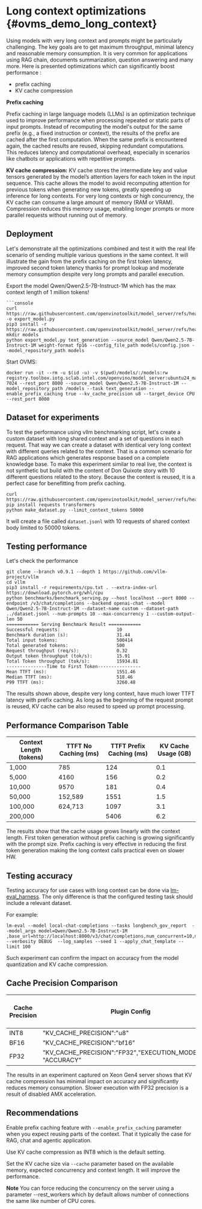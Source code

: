 # Long context optimizations {#ovms_demo_long_context}

Using models with very long context and prompts might be particularly challenging. The key goals are to get maximum throughput, minimal latency and reasonable memory consumption.
It is very common for applications using RAG chain, documents summarization, question answering and many more. 
Here is presented optimizations which can significantly boost performance :
- prefix caching
- KV cache compression

**Prefix caching**

Prefix caching in large language models (LLMs) is an optimization technique used to improve performance when processing repeated or static parts of input prompts. Instead of recomputing the model's output for the same prefix (e.g., a fixed instruction or context), the results of the prefix are cached after the first computation. 
When the same prefix is encountered again, the cached results are reused, skipping redundant computations. This reduces latency and computational overhead, especially in scenarios like chatbots or applications with repetitive prompts.

**KV cache compression:**
KV cache stores the intermediate key and value tensors generated by the model’s attention layers for each token in the input sequence.
This cache allows the model to avoid recomputing attention for previous tokens when generating new tokens, greatly speeding up inference for long contexts.
For very long contexts or high concurrency, the KV cache can consume a large amount of memory (RAM or VRAM).
Compression reduces this memory usage, enabling longer prompts or more parallel requests without running out of memory.

## Deployment

Let's demonstrate all the optimizations combined and test it with the real life scenario of sending multiple various questions in the same context. It will illustrate the gain from the prefix caching on the first token latency, improved second token latency thanks for prompt lookup and moderate memory consumption despite very long prompts and parallel execution.

Export the model Qwen/Qwen2.5-7B-Instruct-1M which has the max context length of 1 million tokens! 
```
```console
curl https://raw.githubusercontent.com/openvinotoolkit/model_server/refs/heads/releases/2025/2/demos/common/export_models/export_model.py -o export_model.py
pip3 install -r https://raw.githubusercontent.com/openvinotoolkit/model_server/refs/heads/releases/2025/2/demos/common/export_models/requirements.txt
mkdir models
python export_model.py text_generation --source_model Qwen/Qwen2.5-7B-Instruct-1M weight-format fp16 --config_file_path models/config.json --model_repository_path models
```

Start OVMS:
```
docker run -it --rm -u $(id -u) -v $(pwd)/models/:/models:rw registry.toolbox.iotg.sclab.intel.com/openvino/model_server:ubuntu24_main_main_OVMSCOps-7024 --rest_port 8000 --source_model Qwen/Qwen2.5-7B-Instruct-1M --model_repository_path /models --task text_generation --enable_prefix_caching true --kv_cache_precision u8 --target_device CPU --rest_port 8000
```

## Dataset for experiments

To test the performance using vllm benchmarking script, let's create a custom dataset with long shared context and a set of questions in each request.  That way we can create a dataset with identical very long context with different queries related to the context. That is a common scenario for RAG applications which generates response based on a complete knowledge base. To make this experiment similar to real live, the context is not synthetic but build with the content of Don Quixote story with 10 different questions related to the story. Because the context is reused, it is a perfect case for benefitting from prefix caching. 

```
curl https://raw.githubusercontent.com/openvinotoolkit/model_server/refs/heads/releases/2025/2/demos/continuous_bataching/long_context/create_dataset.py
pip install requests transformers
python make_dataset.py --limit_context_tokens 50000
```

It will create a file called `dataset.jsonl` with 10 requests of shared context body limited to 50000 tokens. 

## Testing performance

Let's check the performance 
```console
git clone --branch v0.9.1 --depth 1 https://github.com/vllm-project/vllm
cd vllm
pip3 install -r requirements/cpu.txt . --extra-index-url https://download.pytorch.org/whl/cpu
python benchmarks/benchmark_serving.py --host localhost --port 8000 --endpoint /v3/chat/completions --backend openai-chat --model Qwen/Qwen2.5-7B-Instruct-1M --dataset-name custom --dataset-path ../dataset.jsonl --num-prompts 10 --max-concurrency 1 --custom-output-len 50
============ Serving Benchmark Result ============
Successful requests:                     10        
Benchmark duration (s):                  31.44     
Total input tokens:                      500414    
Total generated tokens:                  500       
Request throughput (req/s):              0.32      
Output token throughput (tok/s):         15.91     
Total Token throughput (tok/s):          15934.81  
---------------Time to First Token----------------
Mean TTFT (ms):                          1551.46   
Median TTFT (ms):                        518.46    
P99 TTFT (ms):                           3260.48   
```

The results shown above, despite very long context, have much lower TTFT latency with prefix caching. As long as the beginning of the request prompt is reused, KV cache can be also reused to speed up prompt processing.

## Performance Comparison Table

| Context Length (tokens) | TTFT No Caching (ms) | TTFT Prefix Caching (ms) | KV Cache Usage (GB) |
|------------------------|----------------------|--------------------------|---------------------|
| 1,000                  | 785               | 124                    | 0.1                 |
| 5,000                  | 4160              | 156                    | 0.2                 |
| 10,000                 | 9570              | 181                    | 0.4                 |
| 50,000                 | 152,589           | 1551                   | 1.5                 |
| 100,000                | 624,713           | 1097                   | 3.1                 |
| 200,000                |                   | 5406                   | 6.2                 |

The results show that the cache usage grows linearly with the context length.
First token generation without prefix caching is growing significantly with the prompt size. 
Prefix caching is very effective in reducing the first token generation making the long context calls practical even on slower HW.

## Testing accuracy

Testing accuracy for use cases with long context can be done via [lm-eval_harness](../accuracy/README.md).
The only difference is that the configured testing task should include a relevant dataset.

For example:
```
lm-eval --model local-chat-completions --tasks longbench_gov_report  --model_args model=Qwen/Qwen2.5-7B-Instruct-1M ,base_url=http://localhost:8000/v3/chat/completions,num_concurrent=10,max_retries=3,tokenized_requests=False,timeout=300  --verbosity DEBUG  --log_samples --seed 1 --apply_chat_template --limit 100
```

Such experiment can confirm the impact on accuracy from the model quantization and KV cache compression.

## Cache Precision Comparison

| Cache Precision | Plugin Config | Accuracy (longbench_gov_report, concurrency 50) | Max Cache Usage (GB) | Duration (s for 100 requests) |
|-----------------|--------------|-----------------------------------------------|----------------------|-------------------------------|
| INT8            | "KV_CACHE_PRECISION":"u8"                                     | 0.3374        | 11                   | 41m6.993s    |
| BF16            | "KV_CACHE_PRECISION":"bf16"                                   | 0.3297        | 20                   | 40m15.359s   |
| FP32            | "KV_CACHE_PRECISION":"FP32","EXECUTION_MODE_HINT": "ACCURACY" | 0.331         | 37                   | 105m15.876s  |

The results in an experiment captured on Xeon Gen4 server shows that KV cache compression has minimal impact on accuracy and significantly reduces memory consumption.
Slower execution with FP32 precision is a result of disabled AMX acceleration.

## Recommendations

Enable prefix caching feature with `--enable_prefix_caching` parameter when you expect reusing parts of the context. That it typically the case for RAG, chat and agentic application.

Use KV cache compression as INT8 which is the default setting.

Set the KV cache size via `--cache` parameter based on the available memory, expected concurrency and context length. It will improve the performance. 

**Note** You can force reducing the concurrency on the server using a parameter --rest_workers which by default allows number of connections the same like number of CPU cores.

